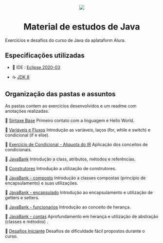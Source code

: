 <p align="center">
   <img src="https://miro.medium.com/max/2000/1*GCu4cNWIU1ElDbY7d4ycZw.png"/>
</p>

<h1 align="center"> Material de estudos de Java </h1>
Exercícios e desafios do curso de Java da aplataform Alura.

## Especificações utilizadas

  - :space_invader: IDE : [Eclipse 2020-03](https://www.eclipse.org/)
   
  - :coffee: [JDK 8](https://www.oracle.com/java/technologies/javase/javase-jdk8-downloads.html)
   

## Organização das pastas e assuntos
As pastas contem ao exercícios desenvolvidos e um readme com anotações realizadas.

   :bookmark: [Sintaxe Base](https://github.com/Trooper2123/EstudoJava/tree/master/Sintaxe-Basica)
               Primeiro contato com a linguagem e Hello World.
   
   :bookmark: [Variáveis e Fluxos](https://github.com/Trooper2123/EstudoJava/tree/master/Variaveis-e-Fluxo)
              Introdução as variáveis, laços (for, while e switch) e condicional (if e else).
   
   :bookmark: [Exercício de Condicional - Aliquota do IR](https://github.com/Trooper2123/EstudoJava/tree/master/AliquotaIR)
              Aplicação dos conceitos de condicionais.
              
   :bookmark: [JavaBank](https://github.com/Trooper2123/EstudoJava/tree/master/JavaBank)
              Introdução a class, atributos, métodos e referências.
             
   :bookmark: [Construtores](https://github.com/Trooper2123/EstudoJava/tree/master/Construtores)
              Introdução a utilização de construtores.
   
   :bookmark: [JavaBank - composto](https://github.com/Trooper2123/EstudoJava/tree/master/JavaBank-composto)
              Introdução a classes compostas (princípio de encapsulamento) e suas utilizações.
   
   :bookmark: [JavaBank - encapsulado](https://github.com/Trooper2123/EstudoJava/tree/master/JavaBank-encapsulado)
            Introdução ao encapsulamento e utilização de getters e setters.
            
            
   :bookmark: [JavaBank - funcionarios](https://github.com/Trooper2123/EstudoJava/tree/master/JavaBank-herdado-funcionarios)
            Introdução ao conceito de herança.
            
   :bookmark: [JavaBank - contas](https://github.com/Trooper2123/EstudoJava/tree/master/Javabank-herdado-conta)
           Aprofundamento em herança e utilização de abstração (classes e métodos) .
            
   :bookmark: [Desafios Iniciante](https://github.com/Trooper2123/EstudoJava/tree/master/Desafios-B%C3%A1sico)
               Desafios de dificuldade fácil propostos durante o curso.
      
         

 



